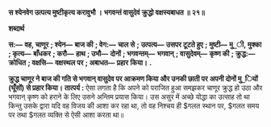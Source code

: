 **स श्येनवेग उत्पत्य मुष्टीकृत्य करावुभौ ।** **भगवन्तं वासुदेवं क्रुद्धो वक्षस्यबाधत ॥ २१॥** 

**शब्दार्थ** 

**स:—** **वह, चाणूर** **; श्येन—** **बाज की** **; वेग:—** **चाल से** **; उत्पत्य—** **उसपर टूटते हुए** **; मुष्टी—** **मु_ी, मुक्का** **; कृत्य—** **बाँधकर** **; करौ—** **हाथ** **; उभौ—** **दोनों** **; भगवन्तम्—** **भगवान्** **; वासुदेवम्—** **कृष्ण की** **; क्रुद्ध:—** **क्रोधित** **; वक्षसि—** **वक्षस्थल पर** **; अबाधत—** **प्रहार** **किया।** **.** 

**क्रुद्ध चाणूर ने बाज की गति से भगवान् वासुदेव पर आक्रमण किया और उनकी छाती पर** **अपनी दोनों मु_ियों (घूँसों) से प्रहार किया।** **तात्पर्य :** ऐसा लगता है कि अपने को पराजित हुआ समझकर चाणूर क्रुद्ध हो उठा और भगवान् कृष्ण को हराने के लिए उसने अन्तिम प्रयास किया। उस असुर में अच्छे योद्धा का उत्साह तो था किन्तु उसके द्वारा यदि वह विजय की आशा कर रहा था, तो वह निश्चय ही $गलत स्थान पर, $गलत समय पर तथा $गलत व्यक्ति से ऐसी आशा करता था॥  